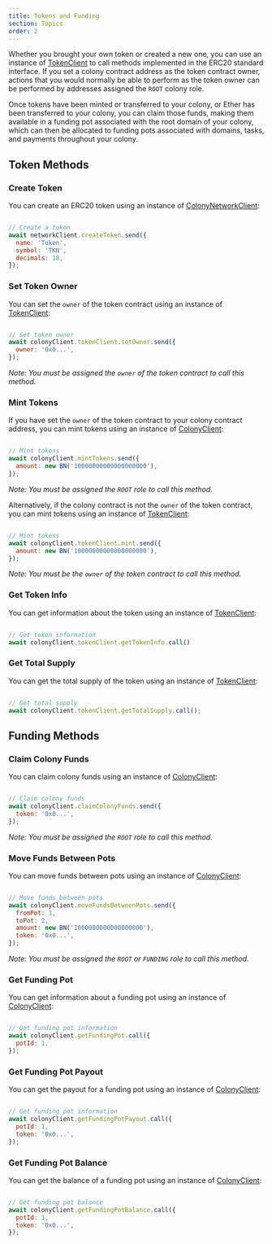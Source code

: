 ```yaml
---
title: Tokens and Funding
section: Topics
order: 2
---
```


Whether you brought your own token or created a new one, you can use an instance of [TokenClient](/colonyJS/api-tokenclient/) to call methods implemented in the ERC20 standard interface. If you set a colony contract address as the token contract owner, actions that you would normally be able to perform as the token owner can be performed by addresses assigned the `ROOT` colony role.

Once tokens have been minted or transferred to your colony, or Ether has been transferred to your colony, you can claim those funds, making them available in a funding pot associated with the root domain of your colony, which can then be allocated to funding pots associated with domains, tasks, and payments throughout your colony.

## Token Methods

### Create Token

You can create an ERC20 token using an instance of [ColonyNetworkClient](/colonyjs/api-colonynetworkclient):

```js

// Create a token
await networkClient.createToken.send({
  name: 'Token',
  symbol: 'TKN',
  decimals: 18,
});

```

### Set Token Owner

You can set the `owner` of the token contract using an instance of [TokenClient](/colonyjs/api-tokenclient):

```js

// Set token owner
await colonyClient.tokenClient.setOwner.send({
  owner: '0x0...',
});

```

*Note: You must be assigned the `owner` of the token contract to call this method.*

### Mint Tokens

If you have set the `owner` of the token contract to your colony contract address, you can mint tokens using an instance of [ColonyClient](/colonyjs/api-colonyclient):

```js

// Mint tokens
await colonyClient.mintTokens.send({
  amount: new BN('10000000000000000000'),
});

```

*Note: You must be assigned the `ROOT` role to call this method.*

Alternatively, if the colony contract is not the `owner` of the token contract, you can mint tokens using an instance of [TokenClient](/colonyjs/api-tokenclient):

```js

// Mint tokens
await colonyClient.tokenClient.mint.send({
  amount: new BN('10000000000000000000'),
});

```

*Note: You must be the `owner` of the token contract to call this method.*

### Get Token Info

You can get information about the token using an instance of [TokenClient](/colonyjs/api-tokenclient):

```js

// Get token information
await colonyClient.tokenClient.getTokenInfo.call()

```

### Get Total Supply

You can get the total supply of the token using an instance of [TokenClient](/colonyjs/api-tokenclient):

```js

// Get total supply
await colonyClient.tokenClient.getTotalSupply.call();

```

## Funding Methods

### Claim Colony Funds

You can claim colony funds using an instance of [ColonyClient](/colonyjs/api-colonyclient):

```js

// Claim colony funds
await colonyClient.claimColonyFunds.send({
  token: '0x0...',
});

```

*Note: You must be assigned the `ROOT` role to call this method.*

### Move Funds Between Pots

You can move funds between pots using an instance of [ColonyClient](/colonyjs/api-colonyclient):

```js

// Move funds between pots
await colonyClient.moveFundsBetweenPots.send({
  fromPot: 1,
  toPot: 2,
  amount: new BN('1000000000000000000'),
  token: '0x0...',
});

```

*Note: You must be assigned the `ROOT` or `FUNDING` role to call this method.*

### Get Funding Pot

You can get information about a funding pot using an instance of [ColonyClient](/colonyjs/api-colonyclient):

```js

// Get funding pot information
await colonyClient.getFundingPot.call({
  potId: 1,
});

```

### Get Funding Pot Payout

You can get the payout for a funding pot using an instance of [ColonyClient](/colonyjs/api-colonyclient):

```js

// Get funding pot information
await colonyClient.getFundingPotPayout.call({
  potId: 1,
  token: '0x0...',
});

```

### Get Funding Pot Balance

You can get the balance of a funding pot using an instance of [ColonyClient](/colonyjs/api-colonyclient):

```js

// Get funding pot balance
await colonyClient.getFundingPotBalance.call({
  potId: 1,
  token: '0x0...',
});

```
